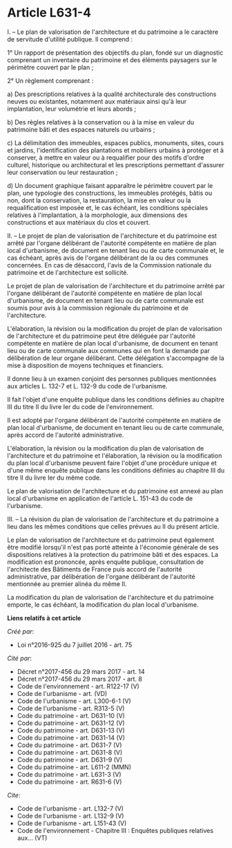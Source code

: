 # Article L631-4

I. – Le plan de valorisation de l'architecture et du patrimoine a le caractère de servitude d'utilité publique. Il comprend :

1° Un rapport de présentation des objectifs du plan, fondé sur un diagnostic comprenant un inventaire du patrimoine et des
éléments paysagers sur le périmètre couvert par le plan ;

2° Un règlement comprenant :

a) Des prescriptions relatives à la qualité architecturale des constructions neuves ou existantes, notamment aux matériaux
ainsi qu'à leur implantation, leur volumétrie et leurs abords ;

b) Des règles relatives à la conservation ou à la mise en valeur du patrimoine bâti et des espaces naturels ou urbains ;

c) La délimitation des immeubles, espaces publics, monuments, sites, cours et jardins, l'identification des plantations et
mobiliers urbains à protéger et à conserver, à mettre en valeur ou à requalifier pour des motifs d'ordre culturel, historique
ou architectural et les prescriptions permettant d'assurer leur conservation ou leur restauration ;

d) Un document graphique faisant apparaître le périmètre couvert par le plan, une typologie des constructions, les immeubles
protégés, bâtis ou non, dont la conservation, la restauration, la mise en valeur ou la requalification est imposée et, le cas
échéant, les conditions spéciales relatives à l'implantation, à la morphologie, aux dimensions des constructions et aux
matériaux du clos et couvert.

II. – Le projet de plan de valorisation de l'architecture et du patrimoine est arrêté par l'organe délibérant de l'autorité
compétente en matière de plan local d'urbanisme, de document en tenant lieu ou de carte communale et, le cas échéant, après
avis de l'organe délibérant de la ou des communes concernées. En cas de désaccord, l'avis de la Commission nationale du
patrimoine et de l'architecture est sollicité.

Le projet de plan de valorisation de l'architecture et du patrimoine arrêté par l'organe délibérant de l'autorité compétente
en matière de plan local d'urbanisme, de document en tenant lieu ou de carte communale est soumis pour avis à la commission
régionale du patrimoine et de l'architecture.

L'élaboration, la révision ou la modification du projet de plan de valorisation de l'architecture et du patrimoine peut être
déléguée par l'autorité compétente en matière de plan local d'urbanisme, de document en tenant lieu ou de carte communale aux
communes qui en font la demande par délibération de leur organe délibérant. Cette délégation s'accompagne de la mise à
disposition de moyens techniques et financiers.

Il donne lieu à un examen conjoint des personnes publiques mentionnées aux articles L. 132-7 et L. 132-9 du code de
l'urbanisme.

Il fait l'objet d'une enquête publique dans les conditions définies au chapitre III du titre II du livre Ier du code de
l'environnement.

Il est adopté par l'organe délibérant de l'autorité compétente en matière de plan local d'urbanisme, de document en tenant
lieu ou de carte communale, après accord de l'autorité administrative.

L'élaboration, la révision ou la modification du plan de valorisation de l'architecture et du patrimoine et l'élaboration, la
révision ou la modification du plan local d'urbanisme peuvent faire l'objet d'une procédure unique et d'une même enquête
publique dans les conditions définies au chapitre III du titre II du livre Ier du même code.

Le plan de valorisation de l'architecture et du patrimoine est annexé au plan local d'urbanisme en application de l'article
L. 151-43 du code de l'urbanisme.

III. – La révision du plan de valorisation de l'architecture et du patrimoine a lieu dans les mêmes conditions que celles
prévues au II du présent article.

Le plan de valorisation de l'architecture et du patrimoine peut également être modifié lorsqu'il n'est pas porté atteinte à
l'économie générale de ses dispositions relatives à la protection du patrimoine bâti et des espaces. La modification est
prononcée, après enquête publique, consultation de l'architecte des Bâtiments de France puis accord de l'autorité
administrative, par délibération de l'organe délibérant de l'autorité mentionnée au premier alinéa du même II.

La modification du plan de valorisation de l'architecture et du patrimoine emporte, le cas échéant, la modification du plan
local d'urbanisme.

**Liens relatifs à cet article**

_Créé par_:

  - Loi n°2016-925 du 7 juillet 2016 - art. 75

_Cité par_:

  - Décret n°2017-456 du 29 mars 2017 - art. 14
  - Décret n°2017-456 du 29 mars 2017 - art. 8
  - Code de l'environnement - art. R122-17 (V)
  - Code de l'urbanisme - art. (VD)
  - Code de l'urbanisme - art. L300-6-1 (V)
  - Code de l'urbanisme - art. R313-5 (V)
  - Code du patrimoine - art. D631-10 (V)
  - Code du patrimoine - art. D631-12 (V)
  - Code du patrimoine - art. D631-13 (V)
  - Code du patrimoine - art. D631-14 (V)
  - Code du patrimoine - art. D631-7 (V)
  - Code du patrimoine - art. D631-8 (V)
  - Code du patrimoine - art. D631-9 (V)
  - Code du patrimoine - art. L611-2 (MMN)
  - Code du patrimoine - art. L631-3 (V)
  - Code du patrimoine - art. R631-6 (V)

_Cite_:

  - Code de l'urbanisme - art. L132-7 (V)
  - Code de l'urbanisme - art. L132-9 (V)
  - Code de l'urbanisme - art. L151-43 (V)
  - Code de l'environnement -  Chapitre III : Enquêtes publiques relatives aux... (VT)
